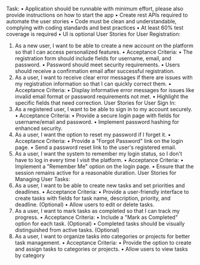 Task: 
• Application should be runnable with minimum effort, please also provide instructions on how 
to start the app 
• Create rest APIs required to automate the user stories 
• Code must be clean and understandable, complying with coding standards and best practices 
• At least 60% test coverage is required 
• UI is optional
User Stories for User Registration:
1. As a new user, I want to be able to create a new account on the platform so that I can 
access personalized features.
• Acceptance Criteria:
• The registration form should include fields for username, email, and 
password.
• Password should meet security requirements.
• Users should receive a confirmation email after successful registration.
2. As a user, I want to receive clear error messages if there are issues with my registration 
information so that I can quickly correct them.
• Acceptance Criteria:
• Display informative error messages for issues like invalid email format or 
password requirements not met.
• Highlight the specific fields that need correction.
User Stories for User Sign In:
1. As a registered user, I want to be able to sign in to my account securely.
• Acceptance Criteria:
• Provide a secure login page with fields for username/email and password.
• Implement password hashing for enhanced security.
2. As a user, I want the option to reset my password if I forget it.
• Acceptance Criteria:
• Provide a "Forgot Password" link on the login page.
• Send a password reset link to the user's registered email.
3. As a user, I want the system to remember my login status, so I don't have to log in 
every time I visit the platform.
• Acceptance Criteria:
• Implement a "Remember Me" option on the login page.
• Ensure that the session remains active for a reasonable duration.
User Stories for Managing User Tasks:
1. As a user, I want to be able to create new tasks and set priorities and deadlines.
• Acceptance Criteria:
• Provide a user-friendly interface to create tasks with fields for task name, 
description, priority, and deadline. (Optional)
• Allow users to edit or delete tasks.
2. As a user, I want to mark tasks as completed so that I can track my progress.
• Acceptance Criteria:
• Include a "Mark as Completed" option for each task. (Optional)
• Completed tasks should be visually distinguished from active tasks.
(Optional)
3. As a user, I want to organize tasks into categories or projects for better task 
management.
• Acceptance Criteria:
• Provide the option to create and assign tasks to categories or projects.
• Allow users to view tasks by category
